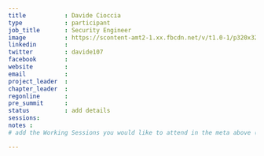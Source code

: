 ```yaml
---
title           : Davide Cioccia
type            : participant
job_title       : Security Engineer
image           : https://scontent-amt2-1.xx.fbcdn.net/v/t1.0-1/p320x320/13882691_10153979197181492_7210621817937180921_n.jpg?_nc_cat=0&oh=50f1191f6f468dc905aad3ba21673d3c&oe=5B903917
linkedin        :
twitter         : davide107
facebook        :
website         :
email           :
project_leader  :
chapter_leader  :
regonline       :
pre_summit      :
status          : add details
sessions:
notes :
# add the Working Sessions you would like to attend in the meta above (use the session's title) e.g. sessions (one per line): -Security Playbooks Diagrams -Hackathon Daily Sessions

---
```


<!-- put more details about participant here -->
